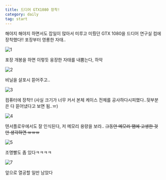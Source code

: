```yaml
---
title: 드디어 GTX1080 장착!
category: daily
tag: start
---
```


해야지 해야지 하면서도 잡일이 많아서 미루고 미뤘던 GTX 1080을 드디어 연구실 컴에 장착했다!! 포장부터 영롱한 자태..

![1](http://i.imgur.com/Gbaz3BA.jpg)

포장 개봉을 하면 이렇듯 웅장한 자태를 내뿜는다, 하악

![2](http://i.imgur.com/UYME9Py.jpg)

비닐을 살포시 뜯어주고..

![3](http://i.imgur.com/4JIo0xA.jpg)

컴퓨터에 장착!! (사실 크기가 너무 커서 본체 케이스 전체를 공사하다시피했다..뒷부분은 다 뜯어냈다고 보면 됨..ㅠ)

![4](http://i.imgur.com/WyL0uXc.jpg)

텐서플로우에서도 잘 인식된다, 저 메모리 용량을 보라.. ~~그동안 메모리 땜에 고생한 것만 생각하면 ㅠㅠㅠ~~

![5](http://i.imgur.com/2f0vi0C.jpg)

조명빨도 좀 있다ㅋㅋㅋㅋ 

![7](http://i.imgur.com/tAK6sB5.jpg)

앞으로 열공할 일만 남았다